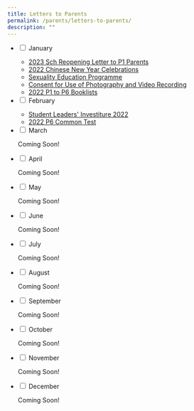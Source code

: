 ```yaml
---
title: Letters to Parents
permalink: /parents/letters-to-parents/
description: ""
---
```

<ul class="jekyllcodex_accordion">
  <li>
    <input type="checkbox" id="accordion1">
    <label for="accordion1">January</label>
    <div>
<ul>
<li><a href="/files/2023%20Sch%20Reopening %20Letter%20to%20Parents%20P1.pdf" target="_blank" rel="noopener">2023 Sch Reopening Letter to P1 Parents</a></li>
<li><a href="/files/2022%20CNY%20LETTER%20TO%20PARENTS.pdf" target="_blank" rel="noopener">2022 Chinese New Year Celebrations</a></li>
<li><a href="/curriculum/departments/character-n-citizenship-education/sexuality-education" target="">Sexuality Education Programme</a></li>
<li><a href="/files/Consent%20for%20Use%20of%20Photography%20and%20Video-recording%202022.pdf" target="_blank" rel="noopener">Consent for Use of Photography and Video Recording</a></li>
<li><a href="/parents/resources-for-parents/resources" target="">2022 P1 to P6 Booklists</a></li>
</ul>
    </div>
</li>
  <li>
    <input type="checkbox" id="accordion2">
    <label for="accordion2">February</label>
    <div>
<ul>
<li><a href="https://www.youtube.com/watch?v=Xzjbbn3H3tg" target="_blank" rel="noopener">Student Leaders' Investiture 2022</a></li>
<li><a href="/files/2022%20P6%20Class%20Tests.pdf" target="_blank" rel="noopener">2022 P6 Common Test</a></li>
</ul>
    </div>
	</li>
  <li>
    <input type="checkbox" id="accordion3">
    <label for="accordion3">March</label>
    <div>
      <p>Coming Soon!</p>
    </div>
	</li>
  <li>
    <input type="checkbox" id="accordion4">
    <label for="accordion4">April</label>
    <div>
      <p>Coming Soon!</p>
    </div>
	</li>
  <li>
    <input type="checkbox" id="accordion5">
    <label for="accordion5">May</label>
    <div>
      <p>Coming Soon!</p>
    </div>
	</li>
  <li>
    <input type="checkbox" id="accordion6">
    <label for="accordion6">June</label>
    <div>
      <p>Coming Soon!</p>
    </div>
	</li>
  <li>
    <input type="checkbox" id="accordion7">
    <label for="accordion7">July</label>
    <div>
<p>Coming Soon!</p>
    </div>
	</li>
  <li>
    <input type="checkbox" id="accordion8">
    <label for="accordion8">August</label>
    <div>
      <p>Coming Soon!</p>
    </div>
	</li>
  <li>
    <input type="checkbox" id="accordion9">
    <label for="accordion9">September</label>
    <div>
      <p>Coming Soon!</p>
    </div>
	</li>
  <li>
    <input type="checkbox" id="accordion10">
    <label for="accordion10">October</label>
    <div>
      <p>Coming Soon!</p>
    </div>
	</li>
  <li>
    <input type="checkbox" id="accordion11">
    <label for="accordion11">November</label>
    <div>
      <p>Coming Soon!</p>
    </div>
	</li>
  <li>
    <input type="checkbox" id="accordion12">
    <label for="accordion12">December</label>
    <div>
      <p>Coming Soon!</p>
    </div>
	</li>